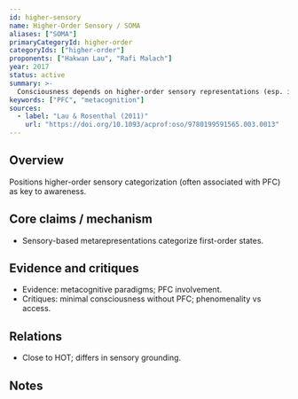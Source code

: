 ```yaml
---
id: higher-sensory
name: Higher-Order Sensory / SOMA
aliases: ["SOMA"]
primaryCategoryId: higher-order
categoryIds: ["higher-order"]
proponents: ["Hakwan Lau", "Rafi Malach"]
year: 2017
status: active
summary: >-
  Consciousness depends on higher-order sensory representations (esp. in prefrontal cortex) that categorize first-order states.
keywords: ["PFC", "metacognition"]
sources:
  - label: "Lau & Rosenthal (2011)"
    url: "https://doi.org/10.1093/acprof:oso/9780199591565.003.0013"
---
```


## Overview
Positions higher-order sensory categorization (often associated with PFC) as key to awareness.

## Core claims / mechanism
- Sensory-based metarepresentations categorize first-order states.

## Evidence and critiques
- Evidence: metacognitive paradigms; PFC involvement.
- Critiques: minimal consciousness without PFC; phenomenality vs access.

## Relations
- Close to HOT; differs in sensory grounding.

## Notes

